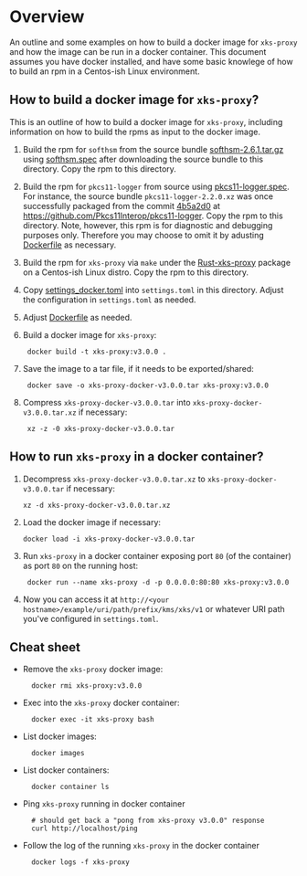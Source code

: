 <!--
    Copyright Amazon.com, Inc. or its affiliates. All Rights Reserved.
    SPDX-License-Identifier: Apache-2.0
-->

# Overview

An outline and some examples on how to build a docker image for `xks-proxy` and how the image can be run in a docker container.  This document assumes you have docker installed, and have some basic knowlege of how to build an rpm in a Centos-ish Linux environment.

## How to build a docker image for `xks-proxy`?

This is an outline of how to build a docker image for `xks-proxy`, including information on how to build the rpms as input to the docker image.

1. Build the rpm for `softhsm` from the source bundle [softhsm-2.6.1.tar.gz](https://dist.opendnssec.org/source/softhsm-2.6.1.tar.gz) using [softhsm.spec](softhsm.spec) after downloading the source bundle to this directory.  Copy the rpm to this directory.
1. Build the rpm for `pkcs11-logger` from source using [pkcs11-logger.spec](pkcs11-logger.spec).  For instance, the source bundle `pkcs11-logger-2.2.0.xz` was once successfully packaged from the commit [4b5a2d0](https://github.com/Pkcs11Interop/pkcs11-logger/commit/4b5a2d004b9dcdb3d60d02b28e0d2fffaca8c603) at https://github.com/Pkcs11Interop/pkcs11-logger.  Copy the rpm to this directory.  Note, however, this rpm is for diagnostic and debugging purposes only.  Therefore you may choose to omit it by adusting [Dockerfile](Dockerfile) as necessary.
1. Build the rpm for `xks-proxy` via `make` under the [Rust-xks-proxy](https://code.amazon.com/packages/Rust-xks-proxy/trees/mainline) package on a Centos-ish Linux distro.  Copy the rpm to this directory.
1. Copy [settings_docker.toml](../xks-axum/configuration/settings_docker.toml) into `settings.toml` in this directory.  Adjust the configuration in `settings.toml` as needed.
1. Adjust [Dockerfile](Dockerfile) as needed.
1. Build a docker image for `xks-proxy`:

        docker build -t xks-proxy:v3.0.0 .
1. Save the image to a tar file, if it needs to be exported/shared:

        docker save -o xks-proxy-docker-v3.0.0.tar xks-proxy:v3.0.0
1. Compress `xks-proxy-docker-v3.0.0.tar` into `xks-proxy-docker-v3.0.0.tar.xz` if necessary:

        xz -z -0 xks-proxy-docker-v3.0.0.tar

## How to run `xks-proxy` in a docker container?

1. Decompress `xks-proxy-docker-v3.0.0.tar.xz` to `xks-proxy-docker-v3.0.0.tar` if necessary:

       xz -d xks-proxy-docker-v3.0.0.tar.xz
1. Load the docker image if necessary:

       docker load -i xks-proxy-docker-v3.0.0.tar
1. Run `xks-proxy` in a docker container exposing port `80` (of the container) as port `80` on the running host:

        docker run --name xks-proxy -d -p 0.0.0.0:80:80 xks-proxy:v3.0.0
1. Now you can access it at
`http://<your hostname>/example/uri/path/prefix/kms/xks/v1`
or whatever URI path you've configured in `settings.toml`.

## Cheat sheet

* Remove the `xks-proxy` docker image:

        docker rmi xks-proxy:v3.0.0
* Exec into the `xks-proxy` docker container:

        docker exec -it xks-proxy bash
* List docker images:

        docker images
* List docker containers:

        docker container ls
* Ping `xks-proxy` running in docker container

        # should get back a "pong from xks-proxy v3.0.0" response
        curl http://localhost/ping
* Follow the log of the running `xks-proxy` in the docker container

        docker logs -f xks-proxy
